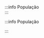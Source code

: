 <script setup>
import PopulacaoBrasil from '../components/PopulacaoBrasil.vue';
import PopulacaoPorEstado from '../components/PopulacaoPorEstado.vue';
</script>

:::info População
<br />
<PopulacaoBrasil />
:::

:::info População
<!-- <br /> -->
<PopulacaoPorEstado />
:::